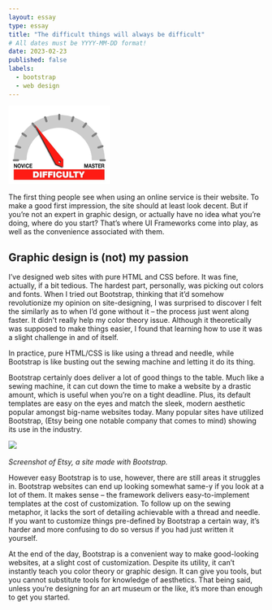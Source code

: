 ```yaml
---
layout: essay
type: essay
title: "The difficult things will always be difficult"
# All dates must be YYYY-MM-DD format!
date: 2023-02-23
published: false
labels:
  - bootstrap
  - web design
---
```


<img width="200px" class="rounded float-start pe-4" src="../img/difficulty/degree_difficulty.jpg">

The first thing people see when using an online service is their website. To make a good first impression, the site should at least look decent. But if you’re not an expert in graphic design, or actually have no idea what you’re doing, where do you start? That’s where UI Frameworks come into play, as well as the convenience associated with them.

## Graphic design is (not) my passion

I’ve designed web sites with pure HTML and CSS before. It was fine, actually, if a bit tedious. The hardest part, personally, was picking out colors and fonts. When I tried out Bootstrap, thinking that it’d somehow revolutionize my opinion on site-designing, I was surprised to discover I felt the similarly as to when I’d gone without it – the process just went along faster. It didn't really help my color theory issue. Although it theoretically was supposed to make things easier, I found that learning how to use it was a slight challenge in and of itself. 

In practice, pure HTML/CSS is like using a thread and needle, while Bootstrap is like busting out the sewing machine and letting it do its thing.

Bootstrap certainly does deliver a lot of good things to the table. Much like a sewing machine, it can cut down the time to make a website by a drastic amount, which is useful when you’re on a tight deadline. Plus, its default templates are easy on the eyes and match the sleek, modern aesthetic popular amongst big-name websites today. Many popular sites have utilized Bootstrap, (Etsy being one notable company that comes to mind) showing its use in the industry. 

<img width=25% class="rounded center" src="https://149841302.v2.pressablecdn.com/wp-content/uploads/2021/06/etsy.jpg">

*Screenshot of Etsy, a site made with Bootstrap.*

However easy Bootstrap is to use, however, there are still areas it struggles in. Bootstrap websites can end up looking somewhat same-y if you look at a lot of them. It makes sense – the framework delivers easy-to-implement templates at the cost of customization. To follow up on the sewing metaphor, it lacks the sort of detailing achievable with a thread and needle. If you want to customize things pre-defined by Bootstrap a certain way, it’s harder and more confusing to do so versus if you had just written it yourself.


At the end of the day, Bootstrap is a convenient way to make good-looking websites, at a slight cost of customization. Despite its utility, it can’t instantly teach you color theory or graphic design. It can give you tools, but you cannot substitute tools for knowledge of aesthetics. That being said, unless you’re designing for an art museum or the like, it’s more than enough to get you started.

